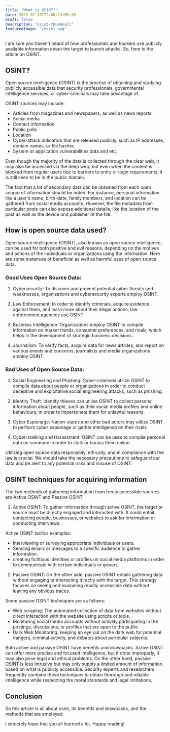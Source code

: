 ```yaml
---
title: "What is OSINT?"
date: 2023-07-26T22:00:24+05:30
draft: false
description: "osint-thumbnail"
featuredImage: "/osint.png"
---
```

I am sure you haven't heard of how professionals and hackers use publicly available information about the target to launch attacks. So, here is the article on OSINT. 
<!--more-->
## OSINT?
Open source intelligence (OSINT) is the process of obtaining and studying publicly accessible data that security professionals, governmental intelligence services, or cyber-criminals may take advantage of.

OSINT sources may include:
- Articles from magazines and newspapers, as well as news reports 
- Social media 
- Contact information
- Public polls
- Location 
- Cyber-attack indicators that are released publicly, such as IP addresses, domain names, or file hashes
- System or application vulnerabilities data and etc.

Even though the majority of the data is collected through the clear web, it may also be accessed via the deep web, but even when the content is blocked from regular users due to barriers to entry or login requirements, it is still seen to be in the public domain.

The fact that a lot of secondary data can be obtained from each open source of information should be noted. For instance, personal information like a user's name, birth-date, family members, and location can be gathered from social media accounts. However, the file metadata from particular posts can also expose additional details, like the location of the post as well as the device and publisher of the file.

## How is open source data used?
Open source intelligence (OSINT), also known as open source intelligence, can be used for both positive and evil reasons, depending on the motives and actions of the individuals or organizations using the information. Here are some instances of beneficial as well as harmful uses of open source data:

### Good Uses Open Source Data:

1. Cybersecurity: To discover and prevent potential cyber threats and weaknesses, organizations and cybersecurity experts employ OSINT. 

2. Law Enforcement: In order to identify criminals, acquire evidence against them, and learn more about their illegal actions, law enforcement agencies use OSINT.

3. Business Intelligence: Organizations employ OSINT to compile information on market trends, consumer preferences, and rivals, which helps in the development of strategic business decisions.

4. Journalism: To verify facts, acquire data for news articles, and report on various events and concerns, journalists and media organizations employ OSINT.

### Bad Uses of Open Source Data:

1. Social Engineering and Phishing: Cyber-criminals utilize OSINT to compile data about people or organizations in order to conduct deceptive and exploitative social engineering attacks, such as phishing.

2. Identity Theft: Identity thieves can utilise OSINT to collect personal information about people, such as their social media profiles and online behaviours, in order to impersonate them for unlawful reasons.

3. Cyber Espionage: Nation-states and other bad actors may utilize OSINT to perform cyber espionage or gather intelligence on their rivals.

4. Cyber-stalking and Harassment: OSINT can be used to compile personal data on someone in order to stalk or harass them online.

Utilizing open source data responsibly, ethically, and in compliance with the law is crucial. We should take the necessary precautions to safeguard our data and be alert to any potential risks and misuse of OSINT.

## OSINT techniques for acquiring information
The two methods of gathering information from freely accessible sources are Active OSINT and Passive OSINT:

1. Active OSINT: To gather information through active OSINT, the target or source must be directly engaged and interacted with.  It could entail contacting people, businesses, or websites to ask for information or conducting interviews.

Active OSINT tactics examples:

- Interviewing or surveying appropriate individuals or users.
- Sending emails or messages to a specific audience to gather information.
- creating fictitious identities or profiles on social media platforms in order to communicate with certain individuals or groups.

2. Passive OSINT: On the other side, passive OSINT entails gathering data without engaging or interacting directly with the target. This strategy focuses on seeing and examining readily accessible data without leaving any obvious traces.

Some passive OSINT techniques are as follows:

- Web scraping: The automated collection of data from websites without direct interaction with the website using scripts or tools.
- Monitoring social media accounts without actively participating in the postings, discussions, or profiles that are open to the public.
- Dark Web Monitoring: keeping an eye out on the dark web for potential dangers, criminal activity, and debates about particular subjects. 

Both active and passive OSINT have benefits and drawbacks. Active OSINT can offer more precise and focused intelligence, but if done improperly, it may also pose legal and ethical problems. On the other hand, passive OSINT is less intrusive but may only supply a limited amount of information based on what is publicly accessible. Security experts and researchers frequently combine these techniques to obtain thorough and reliable intelligence while respecting the moral standards and legal limitations.

## Conclusion
So this article is all about osint, its benefits and drawbacks, and the methods that are employed.

I sincerely hope that you all learned a lot. Happy reading!